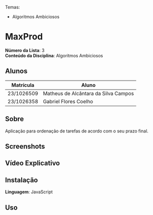 Temas:

- Algoritmos Ambiciosos

# MaxProd

**Número da Lista**: 3<br>
**Conteúdo da Disciplina**: Algoritmos Ambiciosos<br>

## Alunos

| Matrícula  | Aluno                                |
| ---------- | ------------------------------------ |
| 23/1026509 | Matheus de Alcântara da Silva Campos |
| 23/1026358 | Gabriel Flores Coelho                |

## Sobre

Aplicação para ordenação de tarefas de acordo com o seu prazo final.

## Screenshots


## Vídeo Explicativo


## Instalação

**Linguagem**: JavaScript<br>

## Uso



